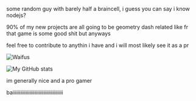 some random guy with barely half a braincell, i guess you can say i know nodejs?

90% of my new projects are all going to be geometry dash related like fr that game is some good shit but anyways 

feel free to contribute to anythin i have and i will most likely see it as a pr

![Waifus](https://count.getloli.com/get/@pkoelin0?theme=rule34)

![My GitHub stats](https://github-readme-stats.vercel.app/api?username=gdskid&show_icons=true&theme=synthwave&count_private=true)

im generally nice and a pro gamer

baiiiiiiiiiiiiiiiiiiiiiiiiiiiiiiiiiiiiiii
